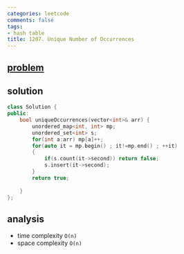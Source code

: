 ```yaml
---
categories: leetcode
comments: false
tags:
- hash table
title: 1207. Unique Number of Occurrences
---
```


## [problem](https://leetcode.com/problems/unique-number-of-occurrences/)
## solution
```c++
class Solution {
public:
    bool uniqueOccurrences(vector<int>& arr) {
        unordered_map<int, int> mp;
        unordered_set<int> s;
        for(int a:arr) mp[a]++;
        for(auto it = mp.begin() ; it!=mp.end() ; ++it)
        {
            if(s.count(it->second)) return false;
            s.insert(it->second);
        }
        return true;
        
    }
};
```

## analysis
- time complexity `O(n)`
- space complexity `O(n)`